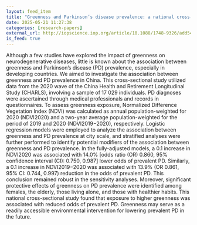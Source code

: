 ```yaml
---
layout: feed_item
title: "Greenness and Parkinson’s disease prevalence: a national cross-sectional study in China"
date: 2025-05-21 11:27:38
categories: [research-papers]
external_url: http://iopscience.iop.org/article/10.1088/1748-9326/add54c
is_feed: true
---
```


Although a few studies have explored the impact of greenness on neurodegenerative diseases, little is known about the association between greenness and Parkinson’s disease (PD) prevalence, especially in developing countries. We aimed to investigate the association between greenness and PD prevalence in China. This cross-sectional study utilized data from the 2020 wave of the China Health and Retirement Longitudinal Study (CHARLS), involving a sample of 17 029 individuals. PD diagnoses were ascertained through medical professionals and records in questionnaires. To assess greenness exposure, Normalized Difference Vegetation Index (NDVI) was calculated as annual population-weighted for 2020 (NDVI2020) and a two-year average population-weighted for the period of 2019 and 2020 (NDVI2019−2020), respectively. Logistic regression models were employed to analyze the association between greenness and PD prevalence at city scale, and stratified analyses were further performed to identify potential modifiers of the association between greenness and PD prevalence. In the fully-adjusted models, a 0.1 increase in NDVI2020 was associated with 14.0% [odds ratio (OR) 0.860, 95% confidence interval (CI): 0.750, 0.987] lower odds of prevalent PD. Similarly, a 0.1 increase in NDVI2019−2020 was associated with 13.9% (OR 0.861, 95% CI: 0.744, 0.997) reduction in the odds of prevalent PD. This conclusion remained robust in the sensitivity analyses. Moreover, significant protective effects of greenness on PD prevalence were identified among females, the elderly, those living alone, and those with healthier habits. This national cross-sectional study found that exposure to higher greenness was associated with reduced odds of prevalent PD. Greenness may serve as a readily accessible environmental intervention for lowering prevalent PD in the future.
